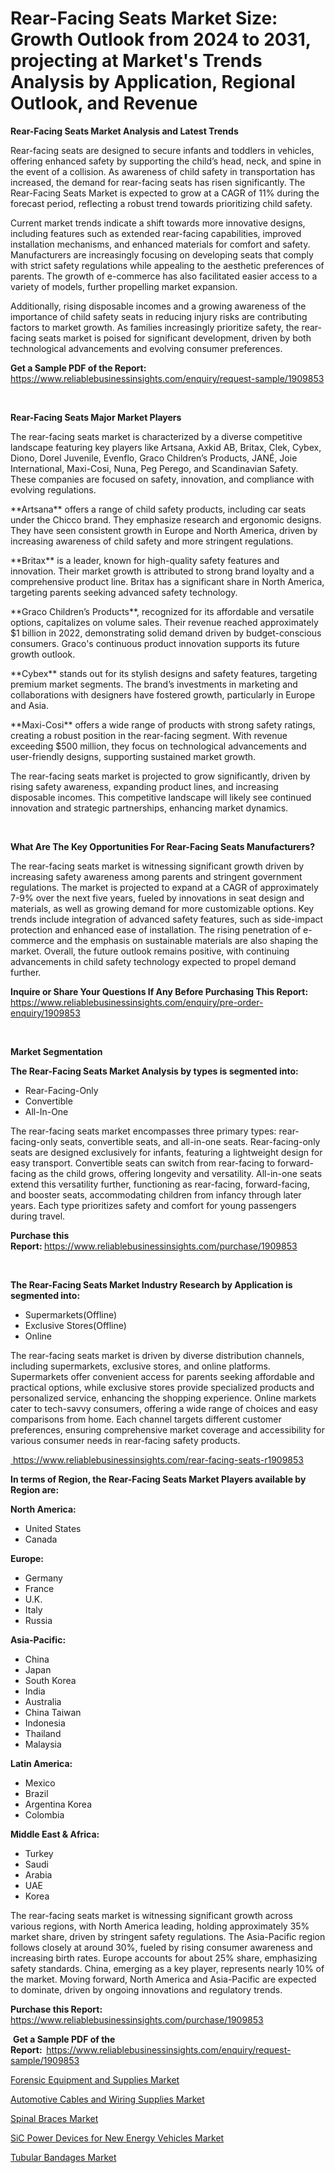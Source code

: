 <p><h1>Rear-Facing Seats Market Size: Growth Outlook from 2024 to 2031, projecting at Market's Trends Analysis by Application, Regional Outlook, and Revenue</h1></p><p><strong>Rear-Facing Seats Market Analysis and Latest Trends</strong></p>
<p><p>Rear-facing seats are designed to secure infants and toddlers in vehicles, offering enhanced safety by supporting the child’s head, neck, and spine in the event of a collision. As awareness of child safety in transportation has increased, the demand for rear-facing seats has risen significantly. The Rear-Facing Seats Market is expected to grow at a CAGR of 11% during the forecast period, reflecting a robust trend towards prioritizing child safety.</p><p>Current market trends indicate a shift towards more innovative designs, including features such as extended rear-facing capabilities, improved installation mechanisms, and enhanced materials for comfort and safety. Manufacturers are increasingly focusing on developing seats that comply with strict safety regulations while appealing to the aesthetic preferences of parents. The growth of e-commerce has also facilitated easier access to a variety of models, further propelling market expansion.</p><p>Additionally, rising disposable incomes and a growing awareness of the importance of child safety seats in reducing injury risks are contributing factors to market growth. As families increasingly prioritize safety, the rear-facing seats market is poised for significant development, driven by both technological advancements and evolving consumer preferences.</p></p>
<p><strong>Get a Sample PDF of the Report:&nbsp;</strong> <a href="https://www.reliablebusinessinsights.com/enquiry/request-sample/1909853?utm_campaign=1109&utm_medium=2&utm_source=Github&utm_content=ia&utm_term=04112024&utm_id=rear-facing-seats">https://www.reliablebusinessinsights.com/enquiry/request-sample/1909853</a></p>
<p>&nbsp;</p>
<p><strong>Rear-Facing Seats Major Market Players</strong></p>
<p><p>The rear-facing seats market is characterized by a diverse competitive landscape featuring key players like Artsana, Axkid AB, Britax, Clek, Cybex, Diono, Dorel Juvenile, Evenflo, Graco Children’s Products, JANÉ, Joie International, Maxi-Cosi, Nuna, Peg Perego, and Scandinavian Safety. These companies are focused on safety, innovation, and compliance with evolving regulations.</p><p>**Artsana** offers a range of child safety products, including car seats under the Chicco brand. They emphasize research and ergonomic designs. They have seen consistent growth in Europe and North America, driven by increasing awareness of child safety and more stringent regulations.</p><p>**Britax** is a leader, known for high-quality safety features and innovation. Their market growth is attributed to strong brand loyalty and a comprehensive product line. Britax has a significant share in North America, targeting parents seeking advanced safety technology.</p><p>**Graco Children’s Products**, recognized for its affordable and versatile options, capitalizes on volume sales. Their revenue reached approximately $1 billion in 2022, demonstrating solid demand driven by budget-conscious consumers. Graco's continuous product innovation supports its future growth outlook.</p><p>**Cybex** stands out for its stylish designs and safety features, targeting premium market segments. The brand’s investments in marketing and collaborations with designers have fostered growth, particularly in Europe and Asia.</p><p>**Maxi-Cosi** offers a wide range of products with strong safety ratings, creating a robust position in the rear-facing segment. With revenue exceeding $500 million, they focus on technological advancements and user-friendly designs, supporting sustained market growth.</p><p>The rear-facing seats market is projected to grow significantly, driven by rising safety awareness, expanding product lines, and increasing disposable incomes. This competitive landscape will likely see continued innovation and strategic partnerships, enhancing market dynamics.</p></p>
<p>&nbsp;</p>
<p><strong>What Are The Key Opportunities For Rear-Facing Seats Manufacturers?</strong></p>
<p><p>The rear-facing seats market is witnessing significant growth driven by increasing safety awareness among parents and stringent government regulations. The market is projected to expand at a CAGR of approximately 7-9% over the next five years, fueled by innovations in seat design and materials, as well as growing demand for more customizable options. Key trends include integration of advanced safety features, such as side-impact protection and enhanced ease of installation. The rising penetration of e-commerce and the emphasis on sustainable materials are also shaping the market. Overall, the future outlook remains positive, with continuing advancements in child safety technology expected to propel demand further.</p></p>
<p><strong>Inquire or Share Your Questions If Any Before Purchasing This Report:</strong> <a href="https://www.reliablebusinessinsights.com/enquiry/pre-order-enquiry/1909853?utm_campaign=1109&utm_medium=2&utm_source=Github&utm_content=ia&utm_term=04112024&utm_id=rear-facing-seats">https://www.reliablebusinessinsights.com/enquiry/pre-order-enquiry/1909853</a></p>
<p>&nbsp;</p>
<p><strong>Market Segmentation</strong></p>
<p><strong>The Rear-Facing Seats Market Analysis by types is segmented into:</strong></p>
<p><ul><li>Rear-Facing-Only</li><li>Convertible</li><li>All-In-One</li></ul></p>
<p><p>The rear-facing seats market encompasses three primary types: rear-facing-only seats, convertible seats, and all-in-one seats. Rear-facing-only seats are designed exclusively for infants, featuring a lightweight design for easy transport. Convertible seats can switch from rear-facing to forward-facing as the child grows, offering longevity and versatility. All-in-one seats extend this versatility further, functioning as rear-facing, forward-facing, and booster seats, accommodating children from infancy through later years. Each type prioritizes safety and comfort for young passengers during travel.</p></p>
<p><strong>Purchase this Report:&nbsp;</strong><a href="https://www.reliablebusinessinsights.com/purchase/1909853?utm_campaign=1109&utm_medium=2&utm_source=Github&utm_content=ia&utm_term=04112024&utm_id=rear-facing-seats">https://www.reliablebusinessinsights.com/purchase/1909853</a></p>
<p>&nbsp;</p>
<p><strong>The Rear-Facing Seats Market Industry Research by Application is segmented into:</strong></p>
<p><ul><li>Supermarkets(Offline)</li><li>Exclusive Stores(Offline)</li><li>Online</li></ul></p>
<p><p>The rear-facing seats market is driven by diverse distribution channels, including supermarkets, exclusive stores, and online platforms. Supermarkets offer convenient access for parents seeking affordable and practical options, while exclusive stores provide specialized products and personalized service, enhancing the shopping experience. Online markets cater to tech-savvy consumers, offering a wide range of choices and easy comparisons from home. Each channel targets different customer preferences, ensuring comprehensive market coverage and accessibility for various consumer needs in rear-facing safety products.</p></p>
<p><a href="https://www.reliablebusinessinsights.com/rear-facing-seats-r1909853?utm_campaign=1109&utm_medium=2&utm_source=Github&utm_content=ia&utm_term=04112024&utm_id=rear-facing-seats">&nbsp;https://www.reliablebusinessinsights.com/rear-facing-seats-r1909853</a></p>
<p><strong>In terms of Region, the Rear-Facing Seats Market Players available by Region are:</strong></p>
<p>
    <p> <strong> North America: </strong>
        <ul>
            <li>United States</li>
            <li>Canada</li>
        </ul>
        </p> 
    <p> <strong> Europe: </strong>
        <ul>
            <li>Germany</li>
            <li>France</li>
            <li>U.K.</li>
            <li>Italy</li>
            <li>Russia</li>
        </ul>
        </p> 
    <p> <strong> Asia-Pacific: </strong>
        <ul>
            <li>China</li>
            <li>Japan</li>
            <li>South Korea</li>
            <li>India</li>
            <li>Australia</li>
            <li>China Taiwan</li>
            <li>Indonesia</li>
            <li>Thailand</li>
            <li>Malaysia</li>
        </ul>
        </p> 
    <p> <strong> Latin America: </strong>
        <ul>
            <li>Mexico</li>
            <li>Brazil</li>
            <li>Argentina Korea</li>
            <li>Colombia</li>
        </ul>
        </p> 
    <p> <strong> Middle East & Africa: </strong>
        <ul>
            <li>Turkey</li>
            <li>Saudi</li>
            <li>Arabia</li>
            <li>UAE</li>
            <li>Korea</li>
        </ul>
    </p>
    </p>
<p><p>The rear-facing seats market is witnessing significant growth across various regions, with North America leading, holding approximately 35% market share, driven by stringent safety regulations. The Asia-Pacific region follows closely at around 30%, fueled by rising consumer awareness and increasing birth rates. Europe accounts for about 25% share, emphasizing safety standards. China, emerging as a key player, represents nearly 10% of the market. Moving forward, North America and Asia-Pacific are expected to dominate, driven by ongoing innovations and regulatory trends.</p></p>
<p><strong>Purchase this Report: </strong><a href="https://www.reliablebusinessinsights.com/purchase/1909853?utm_campaign=1109&utm_medium=2&utm_source=Github&utm_content=ia&utm_term=04112024&utm_id=rear-facing-seats">https://www.reliablebusinessinsights.com/purchase/1909853</a></p>
<p>&nbsp;<strong>Get a Sample PDF of the Report:&nbsp;&nbsp;</strong><a href="https://www.reliablebusinessinsights.com/enquiry/request-sample/1909853?utm_campaign=1109&utm_medium=2&utm_source=Github&utm_content=ia&utm_term=04112024&utm_id=rear-facing-seats">https://www.reliablebusinessinsights.com/enquiry/request-sample/1909853</a></p>
<p><strong></strong></p>
<p><p><a href="https://issuu.com/reportprime-2/docs/forensic-equipment-and-supplies-mar_b36c864be8aad5?utm_campaign=1109&utm_medium=2&utm_source=Github&utm_content=ia&utm_term=04112024&utm_id=rear-facing-seats">Forensic Equipment and Supplies Market</a></p><p><a href="https://github.com/seraphinaqist/Market-Research-Report-List-1/blob/main/automotive-cables-and-wiring-supplies-market.md?utm_campaign=1109&utm_medium=2&utm_source=Github&utm_content=ia&utm_term=04112024&utm_id=rear-facing-seats">Automotive Cables and Wiring Supplies Market</a></p><p><a href="https://issuu.com/reportprime-2/docs/spinal-braces-market-size-2030.pptx_3720779ea6c9b2?utm_campaign=1109&utm_medium=2&utm_source=Github&utm_content=ia&utm_term=04112024&utm_id=rear-facing-seats">Spinal Braces Market</a></p><p><a href="https://github.com/stumpefzclearez/Market-Research-Report-List-1/blob/main/sic-power-devices-for-new-energy-vehicles-market.md?utm_campaign=1109&utm_medium=2&utm_source=Github&utm_content=ia&utm_term=04112024&utm_id=rear-facing-seats">SiC Power Devices for New Energy Vehicles Market</a></p><p><a href="https://issuu.com/reportprime-2/docs/tubular-bandages-market-size-2030.p_c9090878ec82e8?utm_campaign=1109&utm_medium=2&utm_source=Github&utm_content=ia&utm_term=04112024&utm_id=rear-facing-seats">Tubular Bandages Market</a></p></p>